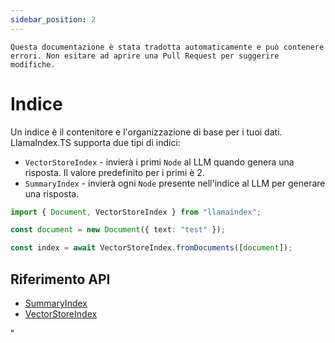 ```yaml
---
sidebar_position: 2
---
```


`Questa documentazione è stata tradotta automaticamente e può contenere errori. Non esitare ad aprire una Pull Request per suggerire modifiche.`

# Indice

Un indice è il contenitore e l'organizzazione di base per i tuoi dati. LlamaIndex.TS supporta due tipi di indici:

- `VectorStoreIndex` - invierà i primi `Node` al LLM quando genera una risposta. Il valore predefinito per i primi è 2.
- `SummaryIndex` - invierà ogni `Node` presente nell'indice al LLM per generare una risposta.

```typescript
import { Document, VectorStoreIndex } from "llamaindex";

const document = new Document({ text: "test" });

const index = await VectorStoreIndex.fromDocuments([document]);
```

## Riferimento API

- [SummaryIndex](../../api/classes/SummaryIndex.md)
- [VectorStoreIndex](../../api/classes/VectorStoreIndex.md)

"
